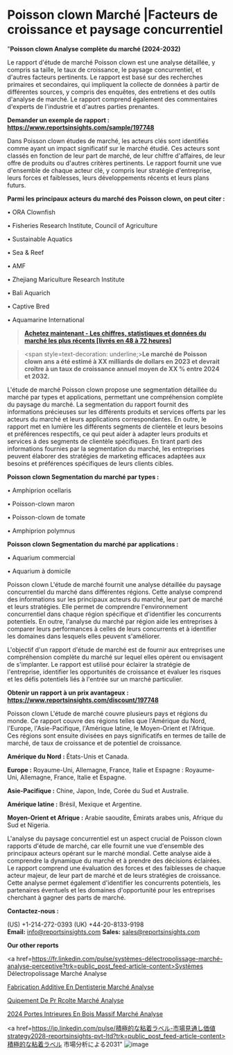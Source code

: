 # Poisson clown Marché |Facteurs de croissance et paysage concurrentiel

"<strong>Poisson clown Analyse complète du marché (2024-2032)</strong>

Le rapport d'étude de marché Poisson clown est une analyse détaillée, y compris sa taille, le taux de croissance, le paysage concurrentiel, et d'autres facteurs pertinents. Le rapport est basé sur des recherches primaires et secondaires, qui impliquent la collecte de données à partir de différentes sources, y compris des enquêtes, des entretiens et des outils d'analyse de marché. Le rapport comprend également des commentaires d'experts de l'industrie et d'autres parties prenantes.

<strong>Demander un exemple de rapport : </strong><strong><a href=https://www.reportsinsights.com/sample/197748>https://www.reportsinsights.com/sample/197748</a></strong>

Dans Poisson clown études de marché, les acteurs clés sont identifiés comme ayant un impact significatif sur le marché étudié. Ces acteurs sont classés en fonction de leur part de marché, de leur chiffre d'affaires, de leur offre de produits ou d'autres critères pertinents. Le rapport fournit une vue d'ensemble de chaque acteur clé, y compris leur stratégie d'entreprise, leurs forces et faiblesses, leurs développements récents et leurs plans futurs.

<strong>Parmi les principaux acteurs du marché des Poisson clown, on peut citer :</strong>

• ORA Clownfish

• Fisheries Research Institute, Council of Agriculture

• Sustainable Aquatics

• Sea & Reef

• AMF

• Zhejiang Mariculture Research Institute

• Bali Aquarich

• Captive Bred

• Aquamarine International

<blockquote><a href=https://reportsinsights.com/buynow/197748><span style=text-decoration: underline;><strong>Achetez maintenant - Les chiffres, statistiques et données du marché les plus récents [livrés en 48 à 72 heures]</strong></span></a></blockquote>
<blockquote>
<div class=group w-full text-gray-800 dark:text-gray-100 border-b border-black/10 dark:border-gray-900/50 bg-gray-50 dark:bg-[#444654]>
<div class=flex p-4 gap-4 text-base md:gap-6 md:max-w-2xl lg:max-w-xl xl:max-w-3xl md:py-6 lg:px-0 m-auto>
<div class=relative flex flex-col w-[calc(100%-50px)] gap-1 md:gap-3 lg:w-[calc(100%-115px)]>
<div class=flex flex-grow flex-col gap-3>
<div class=min-h-[20px] flex flex-col items-start gap-4 whitespace-pre-wrap break-words>
<div class=result-streaming markdown prose w-full break-words dark:prose-invert light>

<span style=text-decoration: underline;><strong>Le marché de Poisson clown ans a été estimé à XX milliards de dollars en 2023 et devrait croître à un taux de croissance annuel moyen de XX % entre 2024 et 2032.</strong></span>

</div>
</div>
</div>
</div>
</div>
</div></blockquote>
L'étude de marché Poisson clown propose une segmentation détaillée du marché par types et applications, permettant une compréhension complète du paysage du marché. La segmentation du rapport fournit des informations précieuses sur les différents produits et services offerts par les acteurs du marché et leurs applications correspondantes. En outre, le rapport met en lumière les différents segments de clientèle et leurs besoins et préférences respectifs, ce qui peut aider à adapter leurs produits et services à des segments de clientèle spécifiques. En tirant parti des informations fournies par la segmentation du marché, les entreprises peuvent élaborer des stratégies de marketing efficaces adaptées aux besoins et préférences spécifiques de leurs clients cibles.

<strong>Poisson clown Segmentation du marché par types :</strong>

• Amphiprion ocellaris

• Poisson-clown maron

• Poisson-clown de tomate

• Amphiprion polymnus

<strong>Poisson clown Segmentation du marché par applications :</strong>

• Aquarium commercial

• Aquarium à domicile

Poisson clown L'étude de marché fournit une analyse détaillée du paysage concurrentiel du marché dans différentes régions. Cette analyse comprend des informations sur les principaux acteurs du marché, leur part de marché et leurs stratégies. Elle permet de comprendre l'environnement concurrentiel dans chaque région spécifique et d'identifier les concurrents potentiels. En outre, l'analyse du marché par région aide les entreprises à comparer leurs performances à celles de leurs concurrents et à identifier les domaines dans lesquels elles peuvent s'améliorer.

L'objectif d'un rapport d'étude de marché est de fournir aux entreprises une compréhension complète du marché sur lequel elles opèrent ou envisagent de s'implanter. Le rapport est utilisé pour éclairer la stratégie de l'entreprise, identifier les opportunités de croissance et évaluer les risques et les défis potentiels liés à l'entrée sur un marché particulier.

<strong>Obtenir un rapport à un prix avantageux : <a href=https://www.reportsinsights.com/discount/197748>https://www.reportsinsights.com/discount/197748</a></strong>

Poisson clown L'étude de marché couvre plusieurs pays et régions du monde. Ce rapport couvre des régions telles que l'Amérique du Nord, l'Europe, l'Asie-Pacifique, l'Amérique latine, le Moyen-Orient et l'Afrique. Ces régions sont ensuite divisées en pays significatifs en termes de taille de marché, de taux de croissance et de potentiel de croissance.

<strong>Amérique du Nord :</strong> États-Unis et Canada.

<strong>Europe :</strong> Royaume-Uni, Allemagne, France, Italie et Espagne : Royaume-Uni, Allemagne, France, Italie et Espagne.

<strong>Asie-Pacifique :</strong> Chine, Japon, Inde, Corée du Sud et Australie.

<strong>Amérique latine :</strong> Brésil, Mexique et Argentine.

<strong>Moyen-Orient et Afrique :</strong> Arabie saoudite, Émirats arabes unis, Afrique du Sud et Nigeria.

L'analyse du paysage concurrentiel est un aspect crucial de Poisson clown rapports d'étude de marché, car elle fournit une vue d'ensemble des principaux acteurs opérant sur le marché mondial. Cette analyse aide à comprendre la dynamique du marché et à prendre des décisions éclairées. Le rapport comprend une évaluation des forces et des faiblesses de chaque acteur majeur, de leur part de marché et de leurs stratégies de croissance. Cette analyse permet également d'identifier les concurrents potentiels, les partenaires éventuels et les domaines d'opportunité pour les entreprises cherchant à gagner des parts de marché.

<strong>Contactez-nous :</strong>

(US) +1-214-272-0393
(UK) +44-20-8133-9198
<strong>Email:</strong> <a>info@reportsinsights.com</a>
<strong>Sales:</strong> <a>sales@reportsinsights.com</a>

<strong>Our other reports</strong>

<a href=https://fr.linkedin.com/pulse/systèmes-délectropolissage-marché-analyse-perceptive?trk=public_post_feed-article-content>Systèmes Délectropolissage Marché Analyse</a>

<a href=https://www.linkedin.com/pulse/fabrication-additive-en-dentisterie-march%C3%A9-perspectives-by5af/>Fabrication Additive En Dentisterie Marché Analyse</a>

<a href=https://www.linkedin.com/pulse/%C3%A9quipement-de-pr%C3%A9-r%C3%A9colte-march%C3%A9-analyse-et-tendances-eymzf/>Quipement De Pr Rcolte Marché Analyse</a>

<a href=https://www.linkedin.com/pulse/2024-portes-int%C3%A9rieures-en-bois-massif-march%C3%A9-cgwaf/>2024 Portes Intrieures En Bois Massif Marché Analyse</a>

<a href=https://jp.linkedin.com/pulse/積極的な粘着ラベル-市場見通し価値strategy2028-reportsinsights-pvt-ltd?trk=public_post_feed-article-content>積極的な粘着ラベル 市場分析による2031</a>"
![image](https://github.com/daminid12/RImarketTech/assets/158430485/7bc83060-6db7-4392-acea-13a20d375bad)
